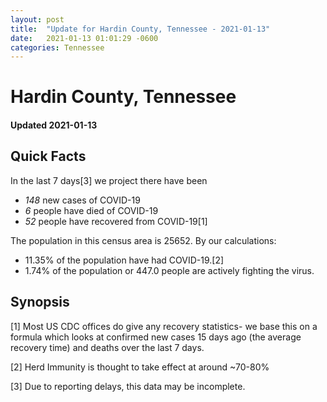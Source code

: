 ```yaml
---
layout: post
title:  "Update for Hardin County, Tennessee - 2021-01-13"
date:   2021-01-13 01:01:29 -0600
categories: Tennessee
---
```


# Hardin County, Tennessee
#### Updated 2021-01-13

## Quick Facts

In the last 7 days[3] we project there have been
- *148* new cases of COVID-19
- *6* people have died of COVID-19
- *52* people have recovered from COVID-19[1]

The population in this census area is 25652. By our calculations:
- 11.35% of the population have had COVID-19.[2]
- 1.74% of the population or 447.0 people are actively fighting the virus.

## Synopsis




[1] Most US CDC offices do give any recovery statistics- we base this on a formula which looks at confirmed new cases
15 days ago (the average recovery time) and deaths over the last 7 days.

[2] Herd Immunity is thought to take effect at around ~70-80%

[3] Due to reporting delays, this data may be incomplete.
 
    